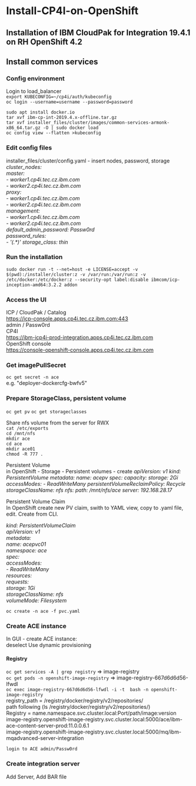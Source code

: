 # Install-CP4I-on-OpenShift
## Installation of IBM CloudPak for Integration 19.4.1 on RH OpenShift 4.2

## Install common services
### Config environment
Login to load_balancer  
`export KUBECONFIG=~/cp4i/auth/kubeconfig`  
`oc login --username=username --password=password`  

`sudo apt install docker.io`  
`tar xvf ibm-cp-int-2019.4.x-offline.tar.gz`  
`tar xvf installer_files/cluster/images/common-services-armonk-x86_64.tar.gz -O | sudo docker load`  
`oc config view --flatten >kubeconfig`  

### Edit config files
installer_files/cluster/config.yaml	- insert nodes, password, storage  
_cluster_nodes:  
  master:  
    - worker1.cp4i.tec.cz.ibm.com  
    - worker2.cp4i.tec.cz.ibm.com  
  proxy:  
    - worker1.cp4i.tec.cz.ibm.com  
    - worker2.cp4i.tec.cz.ibm.com  
  management:  
    - worker1.cp4i.tec.cz.ibm.com  
    - worker2.cp4i.tec.cz.ibm.com  
default_admin_password: Passw0rd  
password_rules:  
\- '(.*)'
storage_class: thin_

### Run the installation
`sudo docker run -t --net=host -e LICENSE=accept -v $(pwd):/installer/cluster:z -v /var/run:/var/run:z -v /etc/docker:/etc/docker:z --security-opt label:disable ibmcom/icp-inception-amd64:3.2.2 addon`  

### Access the UI
ICP / CloudPak / Catalog  
https://icp-console.apps.cp4i.tec.cz.ibm.com:443  
admin / Passw0rd  
CP4I  
https://ibm-icp4i-prod-integration.apps.cp4i.tec.cz.ibm.com  
OpenShift console  
https://console-openshift-console.apps.cp4i.tec.cz.ibm.com  


### Get imagePullSecret
`oc get secret -n ace`  
e.g. "deployer-dockercfg-bwfv5"

### Prepare StorageClass, persistent volume
`oc get pv`
`oc get storageclasses`

Share nfs volume from the server for RWX  
`cat /etc/exports`  
`cd /mnt/nfs`  
`mkdir ace`  
`cd ace`  
`mkdir ace01`  
`chmod -R 777 .`  

Persistent Volume  
in OpenShift - Storage - Persistent volumes - create
_apiVersion: v1
kind: PersistentVolume
metadata:
  name: acepv
spec:
  capacity:
    storage: 2Gi
  accessModes:
    - ReadWriteMany
  persistentVolumeReclaimPolicy: Recycle
  storageClassName: nfs
  nfs:
    path: /mnt/nfs/ace
    server: 192.168.28.17_

Persistent Volume Claim  
In OpenShift create new PV claim, swith to YAML view, copy to .yaml file, edit. Create from CLI.  

_kind: PersistentVolumeClaim  
apiVersion: v1  
metadata:  
  name: acepvc01  
  namespace: ace  
spec:  
  accessModes:  
    - ReadWriteMany  
  resources:  
    requests:  
      storage: 1Gi  
  storageClassName: nfs  
  volumeMode: Filesystem_

`oc create -n ace -f pvc.yaml`  

### Create ACE instance
In GUI - create ACE instance:  
deselect Use dynamic provisioning  

#### Registry
`oc get services -A | grep registry`		=> image-registry  
`oc get pods -n openshift-image-registry`	=> image-registry-667d6d6d56-lfwdl  
`oc exec image-registry-667d6d6d56-lfwdl -i -t  bash -n openshift-image-registry`  
	registry_path = /registry/docker/registry/v2/repositories/  
	path following (ls /registry/docker/registry/v2/repositories/)  
Registry = name.namespace.svc.cluster.local:Port/path/image:version  
image-registry.openshift-image-registry.svc.cluster.local:5000/ace/ibm-ace-content-server-prod:11.0.0.6.1  
image-registry.openshift-image-registry.svc.cluster.local:5000/mq/ibm-mqadvanced-server-integration  

`login to ACE admin/Passw0rd`  

### Create integration server
Add Server, Add BAR file  
